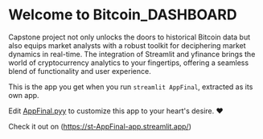 # Welcome to Bitcoin_DASHBOARD
 Capstone project not only unlocks the doors to historical Bitcoin data but also equips market analysts with a robust toolkit for deciphering market dynamics in real-time. The integration of Streamlit and yfinance brings the world of cryptocurrency analytics to your fingertips, offering a seamless blend of functionality and user experience. 


This is the app you get when you run `streamlit AppFinal`, extracted as its own app.

Edit [AppFinal.pyy](./AppFinal.py) to customize this app to your heart's desire. ❤️

Check it out on (https://st-AppFinal-app.streamlit.app/)
